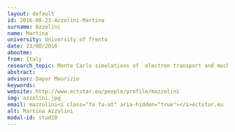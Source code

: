```yaml
---
layout: default 
id: 2016-08-23-Azzolini-Martina
surname: Azzolini
name: Martina
university: University of Trento
date: 23/08/2016
aboutme: 
from: Italy
research_topic: Monte Carlo simulations of  electron transport and mechanical phenomena in graphene and related 2d materials and composites
abstract: 
advisor: Dapor Maurizio
keywords: 
website: http://www.ectstar.eu/people/profile/mazzolini
img: azzolini.jpg
email: mazzolini<i class="fa fa-at" aria-hidden="true"></i>ectstar.eu
alt: Martina Azzolini
modal-id: stud10
---
```

